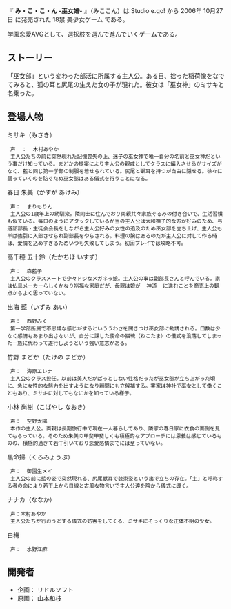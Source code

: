 『 **み・こ・こ・ん -巫女婚-** 』（みここん）は  Studio e.go!  から  2006年  10月27日  に発売された  18禁
美少女ゲーム  である。

学園恋愛AVGとして、選択肢を選んで進んでいくゲームである。

##  ストーリー  

「巫女部」という変わった部活に所属する主人公。ある日、拾った稲荷像をなでてみると、狐の耳と尻尾の生えた女の子が現れた。彼女は「巫女神」のミサキと名乗った。

##  登場人物  

ミサキ（みさき）

     声  ：  木村あやか 
     主人公たちの前に突然現れた記憶喪失の上、迷子の巫女神で唯一自分の名前と巫女神だという事だけ知っている。まどかの提案により主人公の親戚としてクラスに編入させるがサイズがなく、藍と同じ第一学部の制服を着せられている。尻尾と獣耳を持つが自由に隠せる。徐々に弱っていくのを防ぐため巫女部はある儀式を行うことになる。 
春日 朱美（かすが あけみ）

     声：  まりもりん 
     主人公の1歳年上の幼馴染。隣同士に住んでおり両親共々家族ぐるみの付き合いで、生活習慣も似ている。毎日のようにアタックしているが当の主人公は大和撫子的な方が好みのため、弓道部部長・生徒会会長をしながら主人公好みの女性の追及のため巫女部を立ち上げ、主人公も半ば強引に入部させられ副部長をやらされる。料理の腕はあるのだが主人公に対して作る時は、愛情を込めすぎるためいつも失敗してしまう。初回プレイでは攻略不可。 
高千穂 五十鈴（たかちほ いすず）

     声：  森藍子 
     主人公のクラスメートで少々ドジなメガネっ娘。主人公の事は副部長さんと呼んでいる。家は仏具メーカーらしくかなり裕福な家庭だが、母親は娘が  神道  に進むことを商売上の観点からよく思っていない。 
出海 藍（いずみ あい）

     声：  西野みく 
     第一学部所属で不思議な感じがするといううわさを聞きつけ巫女部に勧誘される。口数は少なく感情もあまり出さないが、自分に課した使命の猫魂（ねこたま）の儀式を没落してしまった一族に代わって遂行しようという強い意志がある。 
竹野 まどか（たけの まどか）

     声：  海原エレナ 
     主人公のクラス担任。以前は美人だがぱっとしない性格だったが巫女部が立ち上がった頃に、急に女性的な魅力を出すようになり顧問にも立候補する。実家は神社で巫女として働くこともあり、ミサキに対してもなにかを知っている様子。 
小林 尚樹（こばやし なおき）

     声：  空野太陽 
     本作の主人公。両親は長期旅行中で現在一人暮らしであり、隣家の春日家に衣食の面倒を見てもらっている。そのため朱美の甲斐甲斐しくも積極的なアプローチには恩義は感じているものの、積極的過ぎて若干引いており恋愛感情までには至っていない。 
黒命婦（くろみょうぶ）

     声：  御園生メイ 
     主人公の前に藍の姿で突然現れる、尻尾獣耳で装束姿という出で立ちの存在。「主」と呼称する者の命により若干上から目線と古風な物言いで主人公達を陰から儀式に導く。 
ナナカ（ななか）

     声：木村あやか 
     主人公たちが行おうとする儀式の妨害をしてくる、ミサキにそっくりな正体不明の少女。 
白梅

     声：  水野江麻 

##  開発者  

  * 企画：  リドルソフト 
  * 原画：  山本和枝 

